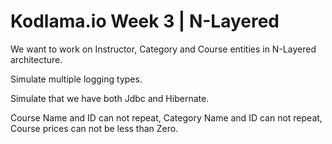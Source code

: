 #  Kodlama.io Week 3 | N-Layered
We want to work on Instructor, Category and Course entities in N-Layered architecture.

Simulate multiple logging types.

Simulate that we have both Jdbc and Hibernate.

Course Name and ID can not repeat,
Category Name and ID can not repeat,
Course prices can not be less than Zero.
